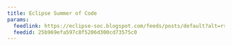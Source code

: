 ```yaml
---
title: Eclipse Summer of Code
params:
  feedlink: https://eclipse-soc.blogspot.com/feeds/posts/default?alt=rss
  feedid: 25b969efa597c8f5206d300cd73575c0
---
```

